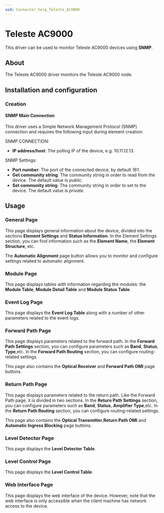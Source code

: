 ```yaml
---
uid: Connector_help_Teleste_AC9000
---
```


# Teleste AC9000

This driver can be used to monitor Teleste AC9000 devices using **SNMP**.

## About

The Teleste AC9000 driver monitors the Teleste AC9000 node.

## Installation and configuration

### Creation

#### SNMP Main Connection

This driver uses a Simple Network Management Protocol (SNMP) connection and requires the following input during element creation:

SNMP CONNECTION:

- **IP address/host**: The polling IP of the device, e.g. 10.11.12.13.

SNMP Settings:

- **Port number**: The port of the connected device, by default *161*.
- **Get community string**: The community string in order to read from the device. The default value is *public*.
- **Set community string**: The community string in order to set to the device. The default value is *private*.

## Usage

### General Page

This page displays general information about the device, divided into the sections **Element Settings** and **Status Information**. In the Element Settings section, you can find information such as the **Element Name**, the **Element Structure**, etc.

The **Automatic Alignment** page button allows you to monitor and configure settings related to automatic alignment.

### Module Page

This page displays tables with information regarding the modules: the **Module Table**, **Module Detail Table** and **Module Status Table**.

### Event Log Page

This page displays the **Event Log Table** along with a number of other parameters related to the event logs.

### Forward Path Page

This page displays parameters related to the forward path. In the **Forward Path Settings** section, you can configure parameters such as **Band**, **Status**, **Type**,etc. In the **Forward Path Routing** section, you can configure routing-related settings.

This page also contains the **Optical Receiver** and **Forward Path OMI** page buttons.

### Return Path Page

This page displays parameters related to the return path. Like the Forward Path page, it is divided in two sections. In the **Return Path Settings** section, you can configure parameters such as **Band**, **Status**, **Amplifier Type**,etc. In the **Return Path Routing** section, you can configure routing-related settings.

This page also contains the **Optical Transmitter**,**Return Path OMI** and **Automatic Ingress Blocking** page buttons.

### Level Detector Page

This page displays the **Level Detector Table**.

### Level Control Page

This page displays the **Level Control Table**.

### Web Interface Page

This page displays the web interface of the device. However, note that the web interface is only accessible when the client machine has network access to the device.
